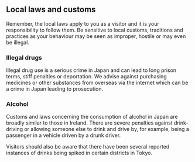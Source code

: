 ## Local laws and customs

Remember, the local laws apply to you as a visitor and it is your responsibility to follow them. Be sensitive to local customs, traditions and practices as your behaviour may be seen as improper, hostile or may even be illegal.

### **Illegal drugs**

Illegal drug use is a serious crime in Japan and can lead to long prison terms, stiff penalties or deportation. We advise against purchasing medicines or other substances from overseas via the internet which can be a crime in Japan leading to prosecution.

### **Alcohol**

Customs and laws concerning the consumption of alcohol in Japan are broadly similar to those in Ireland. There are severe penalties against drink-driving or allowing someone else to drink and drive by, for example, being a passenger in a vehicle driven by a drunk driver.

Visitors should also be aware that there have been several reported instances of drinks being spiked in certain districts in Tokyo.